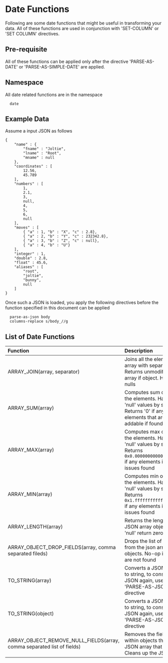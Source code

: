 # Date Functions

Following are some date functions that might be useful in transforming your data. All of
these functions are used in conjunction with 'SET-COLUMN' or 'SET COLUMN' directives.

## Pre-requisite
All of these functions can be applied only after the directive 'PARSE-AS-DATE' or
'PARSE-AS-SIMPLE-DATE' are applied.

## Namespace

All date related functions are in the namespace
```
  date
```

## Example Data

Assume a input JSON as follows

```
{
    "name" : {
        "fname" : "Joltie",
        "lname" : "Root",
        "mname" : null
    },
    "coordinates" : [
        12.56,
        45.789
    ],
    "numbers" : [
        1,
        2.1,
        3,
        null,
        4,
        5,
        6,
        null
    ],
    "moves" : [
        { "a" : 1, "b" : "X", "c" : 2.8},
        { "a" : 2, "b" : "Y", "c" : 232342.8},
        { "a" : 3, "b" : "Z", "c" : null},
        { "a" : 4, "b" : "U"}
    ],
    "integer" : 1,
    "double" : 2.8,
    "float" : 45.6,
    "aliases" : [
        "root",
        "joltie",
        "bunny",
        null
    ]
}
```

Once such a JSON is loaded, you apply the following directives before the function specified in this document can be applied
```
  parse-as-json body
  columns-replace s/body_//g
```

## List of Date Functions

| Function | Description | Examples |
| :------- | :---------- | :------- |
|ARRAY_JOIN(array, separator)| Joins all the elements in array with separator. Returns unmodified array if object. Handles nulls | ```set-column alias_list json:ARRAY_JOIN(aliases, ",")``` |
|ARRAY_SUM(array)|Computes sum over all the elements. Handles 'null' values by skipping. Returns '0' if any elements that are not addable if found | ```set-column sum json:ARRAY_SUM(numbers)``` |
|ARRAY_MAX(array)|Computes max over all the elements. Handles 'null' values by skipping. Returns ```0x0.0000000000001P-1022``` if any elements if any issues found | ```set-column max json:ARRAY_MAX(numbers)``` |
|ARRAY_MIN(array)|Computes min over all the elements. Handles 'null' values by skipping. Returns ```0x1.fffffffffffffP+1023``` if any elements if any issues found | ```set-column min json:ARRAY_MIN(numbers)``` |
|ARRAY_LENGTH(array)|Returns the length of JSON array object, if 'null' return zero | ```set-column length json:ARRAY_LENGTH(numbers)```|
|ARRAY_OBJECT_DROP_FIELDS(array, comma separated fileds)| Drops the list of fields from the json array of objects. No-op if they are not found|```set-column moves json:ARRAY_OBJECT_DROP_FIELDS(moves, "a,b")```|
|TO_STRING(array)|Converts a JSON array to string, to construct a JSON again, use 'PARSE-AS-JSON' directive| ```set-column aliases_string json:TO_STRING(aliases)```|
|TO_STRING(object)|Converts a JSON object to string, to construct a JSON again, use 'PARSE-AS-JSON' directive| ```set-column moves json:TO_STRING(moves)```|
|ARRAY_OBJECT_REMOVE_NULL_FIELDS(array, comma separated list of fields)|Removes the fields within objects that are in JSON array that are null. Cleans up the JSON|```set-column moves json:ARRAY_OBJECT_REMOVE_NULL_FIELDS(moves, "a,b")```|



